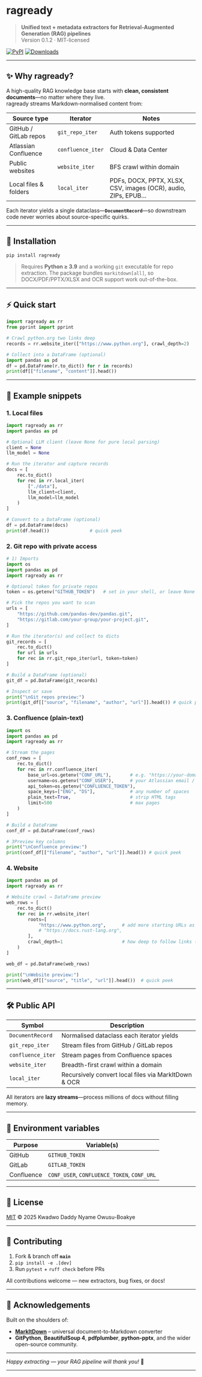 # ragready

> **Unified text + metadata extractors for Retrieval-Augmented Generation (RAG) pipelines**  
> Version 0.1.2 · MIT-licensed

[![PyPI](https://img.shields.io/pypi/v/ragready?color=blue)](https://pypi.org/project/ragready/)
[![Downloads](https://pepy.tech/badge/ragready)](https://pepy.tech/project/ragready)

---

## ✨ Why ragready?

A high-quality RAG knowledge base starts with **clean, consistent documents**—no matter where they live.  
ragready streams Markdown-normalised content from:

| Source type              | Iterator            | Notes |
|--------------------------|---------------------|-------|
| GitHub / GitLab repos    | `git_repo_iter`     | Auth tokens supported |
| Atlassian Confluence     | `confluence_iter`   | Cloud & Data Center |
| Public websites          | `website_iter`      | BFS crawl within domain |
| Local files & folders    | `local_iter`        | PDFs, DOCX, PPTX, XLSX, CSV, images (OCR), audio, ZIPs, EPUB… |

Each iterator yields a single dataclass—**`DocumentRecord`**—so downstream code never worries about source-specific quirks.

---

## 🚀 Installation

```bash
pip install ragready
```

> Requires **Python ≥ 3.9** and a working `git` executable for repo extraction.
> The package bundles `markitdown[all]`, so DOCX/PDF/PPTX/XLSX and OCR support work out-of-the-box.

---

## ⚡ Quick start

```python
import ragready as rr
from pprint import pprint

# Crawl python.org two links deep
records = rr.website_iter(["https://www.python.org"], crawl_depth=2)

# Collect into a DataFrame (optional)
import pandas as pd
df = pd.DataFrame(r.to_dict() for r in records)
print(df[["filename", "content"]].head())
```

---

## 🍱 Example snippets

### 1. Local files

```python
import ragready as rr
import pandas as pd

# Optional LLM client (leave None for pure local parsing)
client = None
llm_model = None               

# Run the iterator and capture records
docs = [
    rec.to_dict()              
    for rec in rr.local_iter(
        ["./data"],           
        llm_client=client,
        llm_model=llm_model
    )
]

# Convert to a DataFrame (optional)
df = pd.DataFrame(docs)
print(df.head())               # quick peek
```

### 2. Git repo with private access

```python
# 1) Imports
import os
import pandas as pd
import ragready as rr

# Optional token for private repos
token = os.getenv("GITHUB_TOKEN")   # set in your shell, or leave None for public

# Pick the repos you want to scan
urls = [
    "https://github.com/pandas-dev/pandas.git",
    "https://gitlab.com/your-group/your-project.git",
]

# Run the iterator(s) and collect to dicts
git_records = [
    rec.to_dict()
    for url in urls
    for rec in rr.git_repo_iter(url, token=token)
]

# Build a DataFrame (optional)
git_df = pd.DataFrame(git_records)

# Inspect or save
print("\nGit repos preview:")
print(git_df[["source", "filename", "author", "url"]].head()) # quick peek
```

### 3. Confluence (plain-text)

```python
import os
import pandas as pd
import ragready as rr

# Stream the pages
conf_rows = [
    rec.to_dict()
    for rec in rr.confluence_iter(
        base_url=os.getenv("CONF_URL"),       # e.g. "https://your-domain.atlassian.net/wiki"
        username=os.getenv("CONF_USER"),      # your Atlassian email / user
        api_token=os.getenv("CONFLUENCE_TOKEN"),
        space_keys=["ENG", "DS"],             # any number of spaces
        plain_text=True,                      # strip HTML tags
        limit=500                             # max pages
    )
]

# Build a DataFrame
conf_df = pd.DataFrame(conf_rows)

# 3Preview key columns
print("\nConfluence preview:")
print(conf_df[["filename", "author", "url"]].head()) # quick peek
```

### 4. Website

```python
import pandas as pd
import ragready as rr

# Website crawl → DataFrame preview
web_rows = [
    rec.to_dict()
    for rec in rr.website_iter(
        roots=[
            "https://www.python.org",      # add more starting URLs as needed
            # "https://docs.rust-lang.org",
        ],
        crawl_depth=1                      # how deep to follow links (None = unlimited)
    )
]

web_df = pd.DataFrame(web_rows)

print("\nWebsite preview:")
print(web_df[["source", "title", "url"]].head())  # quick peek
```
---

## 🛠️ Public API

| Symbol            | Description                                          |
| ----------------- | ---------------------------------------------------- |
| `DocumentRecord`  | Normalised dataclass each iterator yields            |
| `git_repo_iter`   | Stream files from GitHub / GitLab repos              |
| `confluence_iter` | Stream pages from Confluence spaces                  |
| `website_iter`    | Breadth-first crawl within a domain                  |
| `local_iter`      | Recursively convert local files via MarkItDown & OCR |

All iterators are **lazy streams**—process millions of docs without filling memory.

---

## 🔑 Environment variables

| Purpose    | Variable(s)                                 |
| ---------- | ------------------------------------------- |
| GitHub     | `GITHUB_TOKEN`                              |
| GitLab     | `GITLAB_TOKEN`                              |
| Confluence | `CONF_USER`, `CONFLUENCE_TOKEN`, `CONF_URL` |

---

## 📄 License

[MIT](LICENSE) © 2025 Kwadwo Daddy Nyame Owusu-Boakye

---

## 🤝 Contributing

1. Fork & branch off **`main`**
2. `pip install -e .[dev]`
3. Run `pytest` + `ruff check` before PRs

All contributions welcome — new extractors, bug fixes, or docs!

---

## 🙏 Acknowledgements

Built on the shoulders of:

* **[MarkItDown](https://pypi.org/project/markitdown/)** – universal document-to-Markdown converter
* **GitPython**, **BeautifulSoup 4**, **pdfplumber**, **python-pptx**, and the wider open-source community.

---

*Happy extracting — your RAG pipeline will thank you!* 🦾

---
